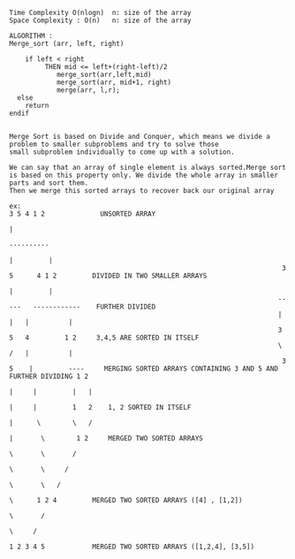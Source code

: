     Time Complexity O(nlogn)  n: size of the array
    Space Complexity : O(n)   n: size of the array
    
    ALGORITHM :
    Merge_sort (arr, left, right)

        if left < right                                                    
             THEN mid <= left+(right-left)/2
                merge_sort(arr,left,mid)
                merge_sort(arr, mid+1, right)
                merge(arr, l,r);
      else 
        return
    endif 
    
    
    Merge Sort is based on Divide and Conquer, which means we divide a problem to smaller subproblems and try to solve those
    small subproblem individually to come up with a solution.

    We can say that an array of single element is always sorted.Merge sort is based on this property only. We divide the whole array in smaller parts and sort them.
    Then we merge this sorted arrays to recover back our original array

    ex:                                                                   3 5 4 1 2              UNSORTED ARRAY
                                                                              |
                                                                          ----------
                                                                          |         |
                                                                         3 5      4 1 2         DIVIDED IN TWO SMALLER ARRAYS
                                                                          |         |
                                                                        -----   ------------    FURTHER DIVIDED
                                                                        |   |   |          |  
                                                                        3   5   4         1 2     3,4,5 ARE SORTED IN ITSELF
                                                                        \   /   |          |
                                                                         3 5    |         ----     MERGING SORTED ARRAYS CONTAINING 3 AND 5 AND FURTHER DIVIDING 1 2
                                                                          |     |         |   |
                                                                          |     |         1   2    1, 2 SORTED IN ITSELF
                                                                          |      \        \   /
                                                                          |       \        1 2     MERGED TWO SORTED ARRAYS
                                                                           \       \       /
                                                                            \       \     /
                                                                             \       \   /
                                                                              \      1 2 4         MERGED TWO SORTED ARRAYS ([4] , [1,2])
                                                                               \       /
                                                                                \     /
                                                                               1 2 3 4 5            MERGED TWO SORTED ARRAYS ([1,2,4], [3,5])